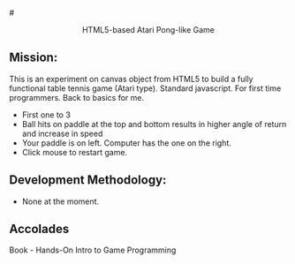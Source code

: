 #<center>HTML5-based Atari Pong-like Game</center>

## Mission:
This is an experiment on canvas object from HTML5 to build a fully functional table tennis game (Atari type).  Standard javascript.
For first time programmers.  Back to basics for me.
* First one to 3
* Ball hits on paddle at the top and bottom results in higher angle of return and increase in speed
* Your paddle is on left. Computer has the one on the right.
* Click mouse to restart game.

## Development Methodology:
* None at the moment.

## Accolades
Book - Hands-On Intro to Game Programming
